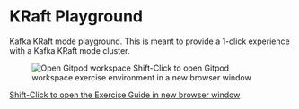 # KRaft Playground

Kafka KRaft mode playground. This is meant to provide a 1-click experience with a Kafka KRaft mode cluster.

<figure>
<img src="https://gitpod.io/button/open-in-gitpod.svg" alt="Open Gitpod workspace"/>
<figure-caption>Shift-Click to open Gitpod workspace exercise environment in a new browser window</figure-caption>
</figure>

[Shift-Click to open the Exercise Guide in new browser window](http://confluent-learn-kafka.s3-website-us-west-2.amazonaws.com/kraft-playground/)
